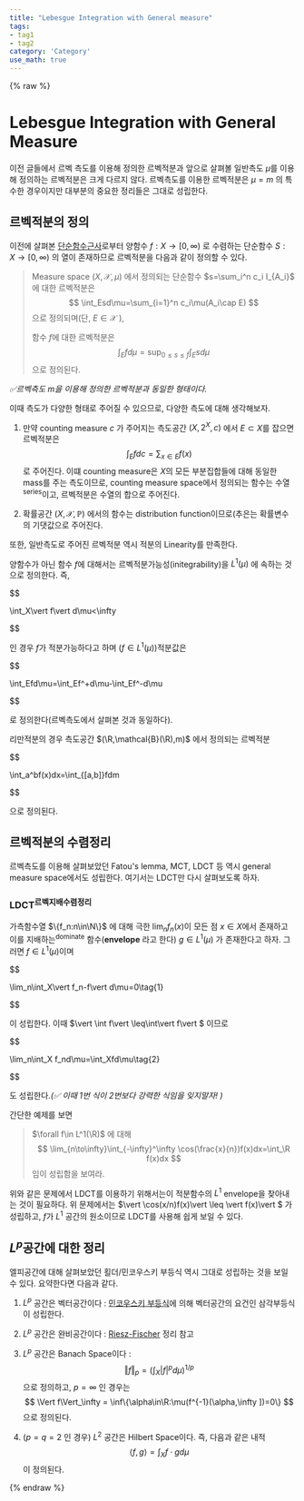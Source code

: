 ```yaml
---
title: "Lebesgue Integration with General measure"
tags:
- tag1
- tag2
category: 'Category'
use_math: true
---
```

{% raw %}
# Lebesgue Integration with General Measure

이전 글들에서 르벡 측도를 이용해 정의한 르벡적분과 앞으로 살펴볼 일반측도 $\mu$를 이용해 정의하는 르벡적분은 크게 다르지 않다. 르벡측도를 이용한 르벡적분은 $\mu=m$ 의 특수한 경우이지만 대부분의 중요한 정리들은 그대로 성립한다.

## 르벡적분의 정의

이전에 살펴본 [단순함수근사](https://ddangchani.github.io/실해석학-5.-르벡-가측함수)로부터 양함수 $f:X\to[0,\infty)$ 로 수렴하는 단순함수 $S:X\to[0,\infty)$ 의 열이 존재하므로 르벡적분을 다음과 같이 정의할 수 있다.

> Measure space $(X,\mathcal{X},\mu)$ 에서 정의되는 단순함수 $s=\sum_i^n c_i I_{A_i}$ 에 대한 르벡적분은
> $$
> \int_Esd\mu=\sum_{i=1}^n c_i\mu(A_i\cap E)
> $$
> 으로 정의되며(단, $E\in\mathcal{X}$ ),
>
> 함수 $f$​에 대한 르벡적분은
> $$
> \int_Efd\mu = \sup_{0\leq s\leq f}\int_E sd\mu
> $$
> 으로 정의된다.

*✅르벡측도 $m$을 이용해 정의한 르벡적분과 동일한 형태이다.*

이때 측도가 다양한 형태로 주어질 수 있으므로, 다양한 측도에 대해 생각해보자.

1. 만약 counting measure $c$ 가 주어지는 측도공간 $(X,2^X,c)$ 에서 $E\subset X$​를 잡으면 르벡적분은
   $$
   \int_Efdc=\sum_{x\in E} f(x)
   $$
   로 주어진다. 이떄 counting measure은 $X$의 모든 부분집합들에 대해 동일한 mass를 주는 측도이므로, counting measure space에서 정의되는 함수는 수열<sup>series</sup>이고, 르벡적분은 수열의 합으로 주어진다.

2. 확률공간 $(X,\mathcal{X},\mathbb{P})$ 에서의 함수는 distribution function이므로(추은는 확률변수의 기댓값으로 주어진다.

또한, 일반측도로 주어진 르벡적분 역시 적분의 Linearity를 만족한다.

양함수가 아닌 함수 $f$에 대해서는 르벡적분가능성(initegrability)을 $L^1(\mu)$ 에 속하는 것으로 정의한다. 즉, 

$$

\int_X\vert f\vert d\mu<\infty

$$

인 경우 $f$가 적분가능하다고 하며 ($f\in L^1(\mu)$)적분값은

$$

\int_Efd\mu=\int_Ef^+d\mu-\int_Ef^-d\mu

$$

로 정의한다(르벡측도에서 살펴본 것과 동일하다).

리만적분의 경우 측도공간 $(\R,\mathcal{B}(\R),m)$ 에서 정의되는 르벡적분

$$

\int_a^bf(x)dx=\int_{[a,b]}fdm

$$

으로 정의된다.

## 르벡적분의 수렴정리

르벡측도를 이용해 살펴보았던 Fatou's lemma, MCT, LDCT 등 역시 general measure space에서도 성립한다. 여기서는 LDCT만 다시 살펴보도록 하자.

### LDCT<sup>르벡지배수렴정리</sup>

가측함수열 $\{f_n:n\in\N\}$ 에 대해 극한 $\lim_nf_n(x)$이 모든 점 $x\in X$에서 존재하고 이를 지배하는<sup>dominate</sup> 함수(**envelope** 라고 한다) $g\in L^1(\mu)$ 가 존재한다고 하자. 그러면 $f\in L^1(\mu)$이며 

$$

\lim_n\int_X\vert f_n-f\vert d\mu=0\tag{1}

$$

이 성립한다. 이때 $\vert \int f\vert \leq\int\vert f\vert $ 이므로 

$$

\lim_n\int_X f_nd\mu=\int_Xfd\mu\tag{2}

$$

도 성립한다.*(✅ 이때 1번 식이 2번보다 강력한 식임을 잊지말자! )*

간단한 예제를 보면

> $\forall f\in L^1(\R)$ 에 대해
> $$
> \lim_{n\to\infty}\int_{-\infty}^\infty \cos(\frac{x}{n})f(x)dx=\int_\R f(x)dx
> $$
> 임이 성립함을 보여라.

위와 같은 문제에서 LDCT를 이용하기 위해서는이 적분함수의 $L^1$ envelope을 찾아내는 것이 필요하다. 위 문제에서는 $\vert \cos(x/n)f(x)\vert \leq \vert f(x)\vert $ 가 성립하고, $f$가 $L^1$ 공간의 원소이므로 LDCT를 사용해 쉽게 보일 수 있다.

## $L^p$공간에 대한 정리

엘피공간에 대해 살펴보았던 횔더/민코우스키 부등식 역시 그대로 성립하는 것을 보일 수 있다. 요약한다면 다음과 같다.

1. $L^p$ 공간은 벡터공간이다 : [민코우스키 부등식](https://ddangchani.github.io/실해석학-10.-Lp-Space)에 의해 벡터공간의 요건인 삼각부등식이 성립한다.

2. $L^p$ 공간은 완비공간이다 : [Riesz-Fischer](https://ddangchani.github.io/실해석학-11.-Lp-공간의-완비성) 정리 참고

3. $L^p$ 공간은 Banach Space이다 : 
   $$
   \Vert f\Vert_p=\biggl(\int_X\vert f\vert ^pd\mu\biggr)^{1/p}
   $$
   으로 정의하고, $p=\infty$​ 인 경우는
   $$
   \Vert f\Vert_\infty = \inf\{\alpha\in\R:\mu(f^{-1}(\alpha,\infty ])=0\}
   $$
   으로 정의된다.

3. ($p=q=2$​ 인 경우) $L^2$​ 공간은 Hilbert Space이다. 즉, 다음과 같은 내적
   $$
   \langle f,g\rangle = \int_X f\cdot gd\mu
   $$
   이 정의된다.


{% endraw %}
